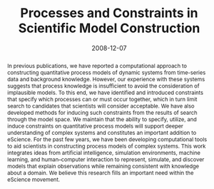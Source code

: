 ---
title: 'Processes and Constraints in Scientific Model Construction'

# Authors
# If you created a profile for a user (e.g. the default `admin` user), write the username (folder name) here
# and it will be replaced with their full name and linked to their profile.
authors:
  - admin
  - Pat Langley

# Author notes (optional)
# author_notes:
#   - 'Equal contribution'
#   - 'Equal contribution'

date: '2008-12-07'
doi: ''

# Schedule page publish date (NOT publication's date).
publishDate: '2017-01-01T00:00:00Z'

# Publication type.
# Legend: 0 = Uncategorized; 1 = Conference paper; 2 = Journal article;
# 3 = Preprint / Working Paper; 4 = Report; 5 = Book; 6 = Book section;
# 7 = Thesis; 8 = Patent
publication_types: ['1']

# Publication name and optional abbreviated publication name.
publication: In *Proceedings of the 2008 Microsoft eScience Workshop*
publication_short: In *eScience 2008*

abstract: "In previous publications, we have reported a computational approach to constructing quantitative process models of dynamic systems from time-series data and background knowledge. However, our experience with these systems suggests that process knowledge is insufficient to avoid the consideration of implausible models. To this end, we have identified and introduced constraints that specify which processes can or must occur together, which in turn limit search to candidates that scientists will consider acceptable. We have also developed methods for inducing such constraints from the results of search through the model space. We maintain that the ability to specify, utilize, and induce constraints on quantitative process models will support deeper understanding of complex systems and constitutes an important addition to eScience. For the past few years, we have been developing computational tools to aid scientists in constructing process models of complex systems. This work integrates ideas from artificial intelligence, simulation environments, machine learning, and human–computer interaction to represent, simulate, and discover models that explain observations while remaining consistent with knowledge about a domain. We believe this research fills an important need within the eScience movement."

# Summary. An optional shortened abstract.
summary: "For the past few years, we have been developing computational tools to aid scientists in constructing process models of complex systems. This work integrates ideas from artificial intelligence, simulation environments, machine learning, and human–computer interaction to represent, simulate, and discover models that explain observations while remaining consistent with knowledge about a domain."


tags: [machine learning, constraints]

# Display this page in the Featured widget?
featured: false

# Custom links (uncomment lines below)
# links:
# - name: Custom Link
#   url: http://example.org

url_pdf: ''
url_code: ''
url_dataset: ''
url_poster: ''
url_project: ''
url_slides: 'https://www.microsoft.com/en-us/research/wp-content/uploads/2016/09/bridewell-escience2008.pptx'
url_source: ''
url_video: 'https://www.youtube.com/watch?v=g4Obish4IPY'

# Featured image
# To use, add an image named `featured.jpg/png` to your page's folder.
# image:
#   caption: 'Image credit: [**Unsplash**](https://unsplash.com/photos/pLCdAaMFLTE)'
#   focal_point: ''
#   preview_only: false

# Associated Projects (optional).
#   Associate this publication with one or more of your projects.
#   Simply enter your project's folder or file name without extension.
#   E.g. `internal-project` references `content/project/internal-project/index.md`.
#   Otherwise, set `projects: []`.
projects:
  - inductive-process-modeling

# Slides (optional).
#   Associate this publication with Markdown slides.
#   Simply enter your slide deck's filename without extension.
#   E.g. `slides: "example"` references `content/slides/example/index.md`.
#   Otherwise, set `slides: ""`.
slides: ''
---